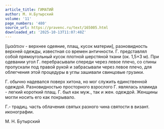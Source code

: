 ```yaml
---
article_title: ГИМАТИЙ
author: М. Н.Бутырский
volume: '11'
page_numbers: '480'
source_url: https://pravenc.ru/text/165005.html
downloaded_at: '2025-10-13T11:07:48Z'
---
```


[ἱμαάτιον - верхнее одеяние, плащ, кусок материи], разновидность верхней одежды, известная со времен античности. Г. представлял собой прямоугольный кусок плотной шерстяной ткани (ок. 1,5×3 м). При одевании угол Г. перебрасывали спереди через левое плечо, со спины пропускали под правой рукой и забрасывали через левое плечо, для облегчения этой процедуры в углы зашивали свинцовые грузики.

Г. обычно надевался поверх хитона, но мог служить единственной одеждой. Разновидностью просторного взрослого Г. являлась хламида - легкий короткий плащ. Г. был как муж., так и жен. одеждой. Женщины могли носить его как покрывало.

Г.- традиц. часть облачения святых разного чина святости в визант. иконографии.

М. Н.  Бутырский
